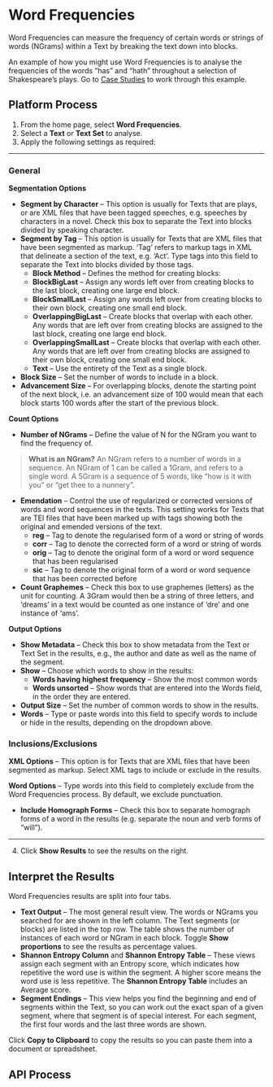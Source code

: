 # Word Frequencies

Word Frequencies can measure the frequency of certain words or strings of words (NGrams) within a Text by breaking the text down into blocks.

An example of how you might use Word Frequencies is to analyse the frequencies of the words “has” and “hath” throughout a selection of Shakespeare’s plays. Go to [Case Studies](https://systemik-solutions.github.io/sia_site/6.%20Case%20Studies/Case%203.html#case-3) to work through this example.

## Platform Process

1.	From the home page, select **Word Frequencies**.
2.	Select a **Text** or **Text Set** to analyse.
3.	Apply the following settings as required:
***
### General

**Segmentation Options**
- **Segment by Character** – This option is usually for Texts that are plays, or are XML files that have been tagged speeches, e.g. speeches by characters in a novel. Check this box to separate the Text into blocks divided by speaking character.
- **Segment by Tag** – This option is usually for Texts that are XML files that have been segmented as markup. ‘Tag’ refers to markup tags in XML that delineate a section of the text, e.g. ‘Act’. Type tags into this field to separate the Text into blocks divided by those tags.
   - **Block Method** – Defines the method for creating blocks:
   - **BlockBigLast** – Assign any words left over from creating blocks to the last block, creating one large end block.
   - **BlockSmallLast** – Assign any words left over from creating blocks to their own block, creating one small end block.
   - **OverlappingBigLast** – Create blocks that overlap with each other. Any words that are left over from creating blocks are assigned to the last block, creating one large end block.
   - **OverlappingSmallLast** – Create blocks that overlap with each other. Any words that are left over from creating blocks are assigned to their own block, creating one small end block.
   - **Text** – Use the entirety of the Text as a single block.
- **Block Size** – Set the number of words to include in a block.
- **Advancement Size** – For overlapping blocks, denote the starting point of the next block, i.e. an advancement size of 100 would mean that each block starts 100 words after the start of the previous block.

**Count Options**
- **Number of NGrams** – Define the value of N for the NGram you want to find the frequency of.

> **What is an NGram?** An NGram refers to a number of words in a sequence. An NGram of 1 can be called a 1Gram, and refers to a single word. A 5Gram is a sequence of 5 words, like “how is it with you” or “get thee to a nunnery”.

- **Emendation** – Control the use of regularized or corrected versions of words and word sequences in the texts. This setting works for Texts that are TEI files that have been marked up with tags showing both the original and emended versions of the text.
   - **reg** – Tag to denote the regularised form of a word or string of words
   - **corr** – Tag to denote the corrected form of a word or string of words
   - **orig** – Tag to denote the original form of a word or word sequence that has been regularised
   - **sic** – Tag to denote the original form of a word or word sequence that has been corrected before
- **Count Graphemes** – Check this box to use graphemes (letters) as the unit for counting. A 3Gram would then be a string of three letters, and ‘dreams’ in a text would be counted as one instance of ‘dre’ and one instance of ‘ams’.

**Output Options**
- **Show Metadata** – Check this box to show metadata from the Text or Text Set in the results, e.g., the author and date as well as the name of the segment.
- **Show** – Choose which words to show in the results:
  - **Words having highest frequency** – Show the most common words
  - **Words unsorted** – Show words that are entered into the Words field, in the order they are entered.
- **Output Size** – Set the number of common words to show in the results.
- **Words** – Type or paste words into this field to specify words to include or hide in the results, depending on the dropdown above.

### Inclusions/Exclusions

**XML Options** – This option is for Texts that are XML files that have been segmented as markup. Select XML tags to include or exclude in the results.

**Word Options** – Type words into this field to completely exclude from the Word Frequencies process. By default, we exclude punctuation.
   - **Include Homograph Forms** – Check this box to separate homograph forms of a word in the results (e.g. separate the noun and verb forms of “will”).
***
4.	Click **Show Results** to see the results on the right.

## Interpret the Results

Word Frequencies results are split into four tabs.

- **Text Output** – The most general result view. The words or NGrams you searched for are shown in the left column. The Text segments (or blocks) are listed in the top row. The table shows the number of instances of each word or NGram in each block. Toggle **Show proportions** to see the results as percentage values.
- **Shannon Entropy Column** and **Shannon Entropy Table** – These views assign each segment with an Entropy score, which indicates how repetitive the word use is within the segment. A higher score means the word use is less repetitive. The **Shannon Entropy Table** includes an Average score.
- **Segment Endings** – This view helps you find the beginning and end of segments within the Text, so you can work out the exact span of a given segment, where that segment is of special interest. For each segment, the first four words and the last three words are shown.

Click **Copy to Clipboard** to copy the results so you can paste them into a document or spreadsheet.

## API Process 

